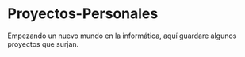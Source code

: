 # Proyectos-Personales
Empezando un nuevo mundo en la informática, aquí guardare algunos proyectos que surjan.
